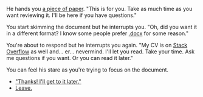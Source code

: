 He hands you [a piece of paper](https://www.yvesgurcan.com/resume.pdf). "This is for you. Take as much time as you want reviewing it. I'll be here if you have questions." 

You start skimming the document but he interrupts you. "Oh, did you want it in a different format? I know some people prefer [.docx](https://yvesgurcan.com/resume.docx) for some reason."

You're about to respond but he interrupts you again. "My CV is on [Stack Overflow](https://stackoverflow.com/cv/yvesgurcan) as well and... er... nevermind. I'll let you read. Take your time. Ask me questions if you want. Or you can read it later."

You can feel his stare as you're trying to focus on the document.

- ["Thanks! I'll get to it later."](questions.md)
- [Leave.](leave.md)
